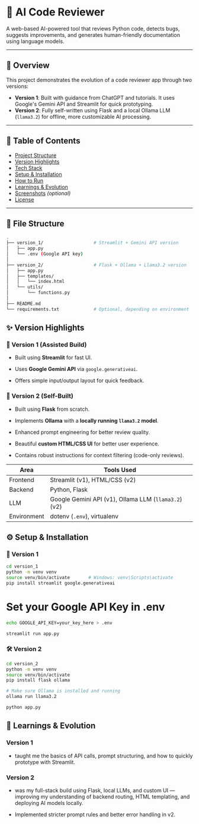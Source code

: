 # 🧠 AI Code Reviewer

A web-based AI-powered tool that reviews Python code, detects bugs, suggests improvements, and generates human-friendly documentation using language models.

---

## 📌 Overview

This project demonstrates the evolution of a code reviewer app through two versions:

- **Version 1**: Built with guidance from ChatGPT and tutorials. It uses Google's Gemini API and Streamlit for quick prototyping.
- **Version 2**: Fully self-written using Flask and a local Ollama LLM (`llama3.2`) for offline, more customizable AI processing.

---

## 🧾 Table of Contents

- [Project Structure](#file-structure)
- [Version Highlights](#version-highlights)
- [Tech Stack](#tech-stack)
- [Setup & Installation](#setup--installation)
- [How to Run](#how-to-run)
- [Learnings & Evolution](#learnings--evolution)
- [Screenshots](#screenshots) *(optional)*
- [License](#license)

---

## 📁 File Structure

```bash
.
├── version_1/                   # Streamlit + Gemini API version
│   ├── app.py
│   └── .env (Google API key)
│
├── version_2/                   # Flask + Ollama + Llama3.2 version
│   ├── app.py
│   ├── templates/
│   │   └── index.html
│   └── utils/
│       └── functions.py
│
├── README.md
└── requirements.txt             # Optional, depending on environment
```

## ✨ Version Highlights

### 🔹 Version 1 (Assisted Build)

- Built using **Streamlit** for fast UI.
    
- Uses **Google Gemini API** via `google.generativeai`.
    
- Offers simple input/output layout for quick feedback.
    

### 🔸 Version 2 (Self-Built)

- Built using **Flask** from scratch.
    
- Implements **Ollama** with a **locally running `llama3.2` model**.
    
- Enhanced prompt engineering for better review quality.
    
- Beautiful **custom HTML/CSS UI** for better user experience.
    
- Contains robust instructions for context filtering (code-only reviews).

|Area|Tools Used|
|---|---|
|Frontend|Streamlit (v1), HTML/CSS (v2)|
|Backend|Python, Flask|
|LLM|Google Gemini API (v1), Ollama LLM (`llama3.2`) (v2)|
|Environment|dotenv (`.env`), virtualenv|

## ⚙️ Setup & Installation

### 🧪 Version 1
```bash
cd version_1
python -m venv venv
source venv/bin/activate       # Windows: venv\Scripts\activate
pip install streamlit google.generativeai 
```

# Set your Google API Key in .env
```bash
echo GOOGLE_API_KEY=your_key_here > .env

streamlit run app.py
```

### 🛠️ Version 2
```bash
cd version_2
python -m venv venv
source venv/bin/activate
pip install flask ollama

# Make sure Ollama is installed and running
ollama run llama3.2

python app.py
```

## 🧠 Learnings & Evolution
### Version 1 
 - taught me the basics of API calls, prompt structuring, and how to quickly prototype with Streamlit.

### Version 2 
 - was my full-stack build using Flask, local LLMs, and custom UI — improving my understanding of backend routing, HTML templating, and deploying AI models locally.

- Implemented stricter prompt rules and better error handling in v2.